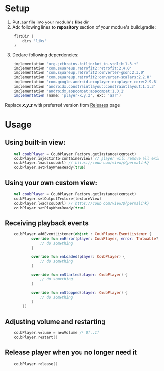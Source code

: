 # Setup
1. Put .aar file into your module's **libs** dir
2. Add following lines to **repository** section of your module's build.gradle:
```groovy
    flatDir {
        dirs 'libs'
    }
```
3. Declare following dependencies:
```groovy
    implementation "org.jetbrains.kotlin:kotlin-stdlib:1.3.+"
    implementation 'com.squareup.retrofit2:retrofit:2.4.0'
    implementation 'com.squareup.retrofit2:converter-gson:2.3.0'
    implementation 'com.squareup.retrofit2:converter-scalars:2.2.0'
    implementation 'com.google.android.exoplayer:exoplayer-core:2.9.6'
    implementation 'androidx.constraintlayout:constraintlayout:1.1.3'
    implementation 'androidx.appcompat:appcompat:1.0.2'
    implementation (name: 'player-x.y.z', ext: 'aar')
```
Replace ***x.y.z*** with preferred version from [Releases](https://github.com/coub/coub-android-library/releases) page
# Usage
## Using built-in view:
```kotlin
    val coubPlayer = CoubPlayer.Factory.getInstance(context)
    coubPlayer.injectInto(containerView) // player will remove all existing views in container
    coubPlayer.load(coubUrl) // https://coub.com/view/${permalink}
    coubPlayer.setPlayWhenReady(true)
```
## Using your own custom view:
```kotlin
    val coubPlayer = CoubPlayer.Factory.getInstance(context)
    coubPlayer.setOutputTexture(textureView)
    coubPlayer.load(coubUrl) // https://coub.com/view/${permalink}
    coubPlayer.setPlayWhenReady(true)
```
## Receiving playback events
```kotlin
    coubPlayer.addEventListener(object : CoubPlayer.EventListener {
            override fun onError(player: CoubPlayer, error: Throwable?) {
                // do something
            }

            override fun onLoaded(player: CoubPlayer) {
                // do something
            }

            override fun onStarted(player: CoubPlayer) {
                // do something
            }

            override fun onStopped(player: CoubPlayer) {
                // do something
            }
        })
```
## Adjusting volume and restarting
```kotlin
    coubPlayer.volume = newVolume // 0f..1f
    coubPlayer.restart()
```
## Release player when you no longer need it
```kotlin
    coubPlayer.release()
```
